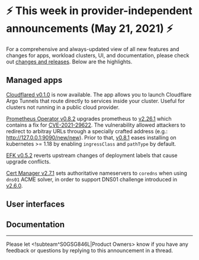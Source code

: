 # :zap: This week in provider-independent announcements (May 21, 2021) :zap:

For a comprehensive and always-updated view of all new features and changes for apps, workload clusters, UI, and documentation, please check out [changes and releases](https://docs.giantswarm.io/changes/). Below are the highlights.

## Managed apps

[Cloudflared v0.1.0](https://docs.giantswarm.io/changes/managed-apps/cloudflared-app/v0.1.0/) is now available. The app allows you to launch Cloudflare Argo Tunnels that route directly to services inside your cluster. Useful for clusters not running in a public cloud provider.

[Prometheus Operator v0.8.2](https://docs.giantswarm.io/changes/managed-apps/prometheus-operator-app/v0.8.2/) upgrades prometheus to [v2.26.1](https://github.com/prometheus/prometheus/releases/tag/v2.26.1) which contains a fix for [CVE-2021-29622](https://github.com/prometheus/prometheus/security/advisories/GHSA-vx57-7f4q-fpc7). The vulnerability allowed attackers to redirect to arbitray URLs through a specially crafted address (e.g.: http://127.0.0.1:9090/new/new<url>). Prior to that, [v0.8.1](https://docs.giantswarm.io/changes/managed-apps/prometheus-operator-app/v0.8.1/) eases installing on kubernetes >= 1.18 by enabling `ingressClass` and `pathType` by default.

[EFK v0.5.2](https://docs.giantswarm.io/changes/managed-apps/efk-stack-app/v0.5.2/) reverts upstream changes of deployment labels that cause upgrade conflicts.

[Cert Manager v2.7.1]() sets authoritative nameservers to `coredns` when using `dns01` ACME solver, in order to support DNS01 challenge introduced in [v2.6.0](https://docs.giantswarm.io/changes/managed-apps/cert-manager-app/v2.6.0/).

## User interfaces



## Documentation


---
Please let <!subteam^S0GSG846L|Product Owners> know if you have any feedback or questions by replying to this announcement in a thread.
